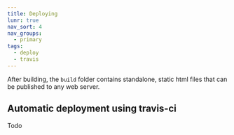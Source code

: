 ```yaml
---
title: Deploying
lunr: true
nav_sort: 4
nav_groups:
  - primary
tags:
  - deploy
  - travis
---
```

After building, the `build` folder contains standalone, static html files that can be published to any web server.

## Automatic deployment using travis-ci

Todo

